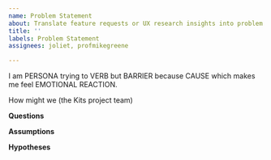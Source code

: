 ```yaml
---
name: Problem Statement
about: Translate feature requests or UX research insights into problem statements
title: ''
labels: Problem Statement
assignees: joliet, profmikegreene

---
```


I am PERSONA trying to VERB but BARRIER because CAUSE which makes me feel EMOTIONAL REACTION.

How might we (the Kits project team)

**Questions**

**Assumptions**

**Hypotheses**
